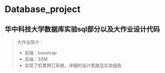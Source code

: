# Database_project
## 华中科技大学数据库实验sql部分以及大作业设计代码
> 大作业简介：
> - 前端：boostrap 
> - 后端：SSM
> - 实现了机票预订系统，详细的设计思路见实验报告
